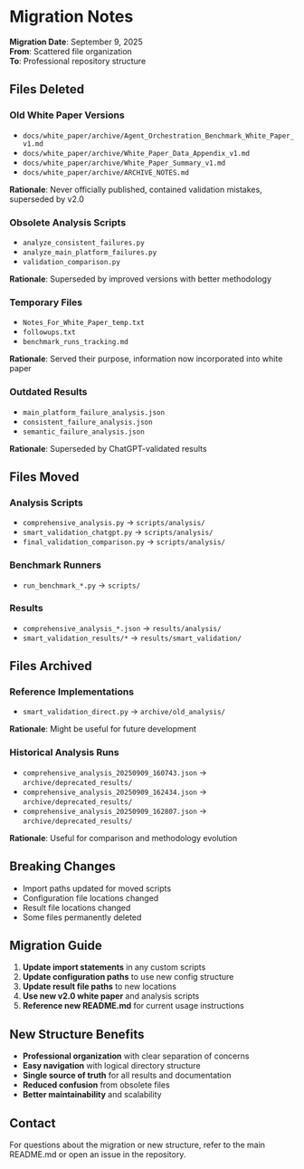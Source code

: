 # Migration Notes

**Migration Date**: September 9, 2025  
**From**: Scattered file organization  
**To**: Professional repository structure

## Files Deleted

### Old White Paper Versions
- `docs/white_paper/archive/Agent_Orchestration_Benchmark_White_Paper_v1.md`
- `docs/white_paper/archive/White_Paper_Data_Appendix_v1.md`
- `docs/white_paper/archive/White_Paper_Summary_v1.md`
- `docs/white_paper/archive/ARCHIVE_NOTES.md`

**Rationale**: Never officially published, contained validation mistakes, superseded by v2.0

### Obsolete Analysis Scripts
- `analyze_consistent_failures.py`
- `analyze_main_platform_failures.py`
- `validation_comparison.py`

**Rationale**: Superseded by improved versions with better methodology

### Temporary Files
- `Notes_For_White_Paper_temp.txt`
- `followups.txt`
- `benchmark_runs_tracking.md`

**Rationale**: Served their purpose, information now incorporated into white paper

### Outdated Results
- `main_platform_failure_analysis.json`
- `consistent_failure_analysis.json`
- `semantic_failure_analysis.json`

**Rationale**: Superseded by ChatGPT-validated results

## Files Moved

### Analysis Scripts
- `comprehensive_analysis.py` → `scripts/analysis/`
- `smart_validation_chatgpt.py` → `scripts/analysis/`
- `final_validation_comparison.py` → `scripts/analysis/`

### Benchmark Runners
- `run_benchmark_*.py` → `scripts/`

### Results
- `comprehensive_analysis_*.json` → `results/analysis/`
- `smart_validation_results/*` → `results/smart_validation/`

## Files Archived

### Reference Implementations
- `smart_validation_direct.py` → `archive/old_analysis/`

**Rationale**: Might be useful for future development

### Historical Analysis Runs
- `comprehensive_analysis_20250909_160743.json` → `archive/deprecated_results/`
- `comprehensive_analysis_20250909_162434.json` → `archive/deprecated_results/`
- `comprehensive_analysis_20250909_162807.json` → `archive/deprecated_results/`

**Rationale**: Useful for comparison and methodology evolution

## Breaking Changes

- Import paths updated for moved scripts
- Configuration file locations changed
- Result file locations changed
- Some files permanently deleted

## Migration Guide

1. **Update import statements** in any custom scripts
2. **Update configuration paths** to use new config structure
3. **Update result file paths** to new locations
4. **Use new v2.0 white paper** and analysis scripts
5. **Reference new README.md** for current usage instructions

## New Structure Benefits

- **Professional organization** with clear separation of concerns
- **Easy navigation** with logical directory structure
- **Single source of truth** for all results and documentation
- **Reduced confusion** from obsolete files
- **Better maintainability** and scalability

## Contact

For questions about the migration or new structure, refer to the main README.md or open an issue in the repository.
